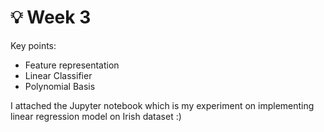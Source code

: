 # :bulb: Week 3 

Key points:
* Feature representation 
* Linear Classifier
* Polynomial Basis

I attached the Jupyter notebook which is my experiment on implementing linear regression model on Irish dataset :)
